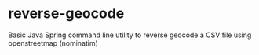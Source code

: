 # reverse-geocode
Basic Java Spring command line utility to reverse geocode a CSV file using openstreetmap (nominatim)
